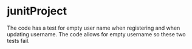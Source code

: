 # junitProject

The code has a test for empty user name when registering and when updating username. The code allows for empty username so these two tests fail.
